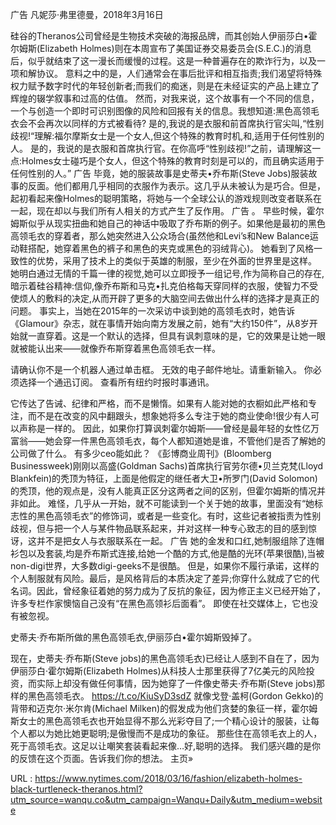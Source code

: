  广告 
 凡妮莎·弗里德曼，2018年3月16日

 硅谷的Theranos公司曾经是生物技术突破的海报品牌，而其创始人伊丽莎白•霍尔姆斯(Elizabeth Holmes)则在本周宣布了美国证券交易委员会(S.E.C.)的消息后，似乎就结束了这一漫长而缓慢的过程。这是一种普遍存在的欺诈行为，以及一项和解协议。 
 意料之中的是，人们通常会在事后批评和相互指责;我们渴望将特殊权力赋予数字时代的年轻创新者;而我们的痴迷，则是在未经证实的产品上建立了辉煌的辍学叙事和过高的估值。
 然而，对我来说，这个故事有一个不同的信息，一个与创造一个即时可识别图像的风险和回报有关的信息。我想知道:黑色高领毛衣会不会再次以同样的方式被看待?
 是的,我说的是衣服和前首席执行官尖叫,“性别歧视!“理解:福尔摩斯女士是一个女人,但这个特殊的教育时机,和,适用于任何性别的人。
 是的，我说的是衣服和首席执行官。在你高呼“性别歧视!”之前，请理解这一点:Holmes女士碰巧是个女人，但这个特殊的教育时刻是可以的，而且确实适用于任何性别的人。”
 广告 
 毕竟，她的服装故事是史蒂夫•乔布斯(Steve Jobs)服装故事的反面。他们都用几乎相同的衣服作为表示。这几乎从未被认为是巧合。但是，起初看起来像Holmes的聪明策略，将她与一个全球公认的游戏规则改变者联系在一起，现在却以与我们所有人相关的方式产生了反作用。
 广告 。
 早些时候，霍尔姆斯似乎从现实扭曲和她自己的神话中吸取了乔布斯的例子。如果他是最初的黑色高领毛衣的穿着者，那么她突然进入公众场合(虽然他和Levi’s和New Balance运动鞋搭配，她穿着黑色的裤子和黑色的夹克或黑色的羽绒背心)。
 她看到了风格一致性的优势，采用了技术上的类似于英雄的制服，至少在外面的世界里是这样。
 她明白通过无情的千篇一律的视觉,她可以立即授予一组记号,作为简称自己的存在,暗示着硅谷精神:信仰,像乔布斯和马克•扎克伯格每天穿同样的衣服，使智力不受使烦人的敷料的决定,从而开辟了更多的大脑空间去做出什么样的选择才是真正的问题。
 事实上，当她在2015年的一次采访中谈到她的高领毛衣时，她告诉《Glamour》杂志，就在事情开始向南方发展之前，她有“大约150件”，从8岁开始就一直穿着。这是一个默认的选择，但具有讽刺意味的是，它的效果是让她一眼就被能认出来——就像乔布斯穿着黑色高领毛衣一样。 
  
 请确认你不是一个机器人通过单击框。 
 无效的电子邮件地址。请重新输入。 
 你必须选择一个通迅订阅。 
 查看所有纽约时报时事通讯。 

 它传达了告诫、纪律和严格，而不是懒惰。如果有人能对她的衣橱如此严格和专注，而不是在改变的风中翻跟头，想象她将多么专注于她的商业使命!很少有人可以声称是一样的。
 因此，如果你打算讽刺霍尔姆斯——曾经是最年轻的女性亿万富翁——她会穿一件黑色高领毛衣，每个人都知道她是谁，不管他们是否了解她的公司做了什么。
 有多少ceo能如此？
 《彭博商业周刊》(Bloomberg Businessweek)刚刚以高盛(Goldman Sachs)首席执行官劳尔德•贝兰克梵(Lloyd Blankfein)的秃顶为特征，上面是他假定的继任者大卫•所罗门(David Solomon)的秃顶，他的观点是，没有人能真正区分这两者之间的区别，但霍尔姆斯的情况并非如此。
 难怪，几乎从一开始，就不可能读到一个关于她的故事，里面没有“她标志性的黑色高领毛衣”的修饰词，或者是一些变化。有时，这些记者被指责为性别歧视，但与把一个人与某件物品联系起来，并对这样一种专心致志的目的感到惊讶，这并不是把女人与衣服联系在一起。 
 广告 
 她的金发和口红,她制服组除了连帽衫包以及套装,均是乔布斯式连接,给她一个酷的方式,他是酷的光环(苹果很酷),当被non-digi世界，大多数digi-geeks不是很酷。 
 但是，如果你不履行承诺，这样的个人制服就有风险。最后，是风格背后的本质决定了差异;你穿什么就成了它的代名词。因此，曾经象征着她的努力成为了反抗的象征，因为修正主义已经开始了，许多专栏作家懊恼自己没有“在黑色高领衫后面看”。
 即使在社交媒体上，它也没有被忽视。
  
 史蒂夫·乔布斯所做的黑色高领毛衣,伊丽莎白•霍尔姆斯毁掉了。 

 现在，史蒂夫·乔布斯(Steve jobs)的黑色高领毛衣)已经让人感到不自在了，因为伊丽莎白·霍尔姆斯(Elizabeth Holmes)从科技人士那里获得了7亿美元的风险投资，而实际上却没有做任何事情，因为她穿了一件像史蒂夫·乔布斯(Steve jobs)那样的黑色高领毛衣。
 https://t.co/KiuSyD3sdZ 
 就像戈登·盖柯(Gordon Gekko)的背带和迈克尔·米尔肯(Michael Milken)的假发成为他们贪婪的象征一样，霍尔姆斯女士的黑色高领毛衣也开始显得不那么光彩夺目了;一个精心设计的服装，让每个人都以为她比她更聪明;是傲慢而不是成功的象征。
 那些住在高领毛衣上的人，死于高领毛衣。这足以让嘲笑套装看起来像…好,聪明的选择。
 我们感兴趣的是你的反馈在这个页面。告诉我们你的想法。 
 主页» 
  
   
  URL : https://www.nytimes.com/2018/03/16/fashion/elizabeth-holmes-black-turtleneck-theranos.html?utm_source=wanqu.co&utm_campaign=Wanqu+Daily&utm_medium=website